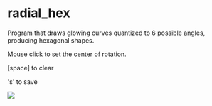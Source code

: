 # radial_hex

Program that draws glowing curves quantized to 6 possible angles,
producing hexagonal shapes.

Mouse click to set the center of rotation.

[space] to clear

's' to save

![](https://raw.githubusercontent.com/hamoid/Fun-Programming/master/processing/ideas/2015/09/radial_hex/1584867555448.jpg)
